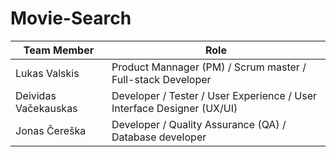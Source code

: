 # Movie-Search
| Team Member | Role |
| --- | --- |
| Lukas Valskis | Product Mannager (PM) / Scrum master / Full-stack Developer |
| Deividas Vačekauskas | Developer / Tester / User Experience / User Interface Designer (UX/UI) |
| Jonas Čereška | Developer / Quality Assurance (QA) / Database developer |
